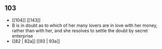 ## 103
- [[104]] [[143]] 
- B is in doubt as to which of her many lovers are in love with her money, rather than with her, and she resolves to settle the doubt by secret enterprise
- [[82 | 82a]] [[93 | 93a]] 

